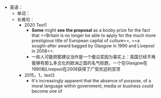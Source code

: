 - 英语：
	- 单词：
	- 长难句：
		- 2020 Text1
			- **Some** might **see** **the proposal** as a booby prize for the fact that ==Britain is no longer be able to apply for the much more prestigious title of European capital of culture==, ==a sought-after award bagged by Glasgow in 1990 and Livepool in 2008==.
			- 一些人可能把那建议当作是一个傻瓜奖因为事实上：英国已经不再能够有那么多文化的欧洲之首的名气标题，一个在Glasgow在1990和Livepool在2008获得了广受欢迎的奖项
		- 2015，1，text3
			- It's increasingly apparent that the absence of purpose, of a moral language within government, media or business could become one of